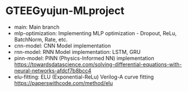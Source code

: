 # GTEEGyujun-MLproject

- main: Main branch
- mlp-optimization: Implementing MLP optimization - Dropout, ReLu, BatchNorm, Rate, etc.
- cnn-model: CNN Model implementation
- rnn-model: RNN Model implementation: LSTM, GRU
- pinn-model: PINN (Physics-Informed NN) implementation
  https://towardsdatascience.com/solving-differential-equations-with-neural-networks-afdcf7b8bcc4
- elu-fitting: ELU (Exponential-ReLu) Verilog-A curve fitting
  https://paperswithcode.com/method/elu
